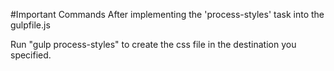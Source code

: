 #Important Commands
After implementing the 'process-styles' task into the gulpfile.js 

Run "gulp process-styles" to create the css file in the destination you specified. 
